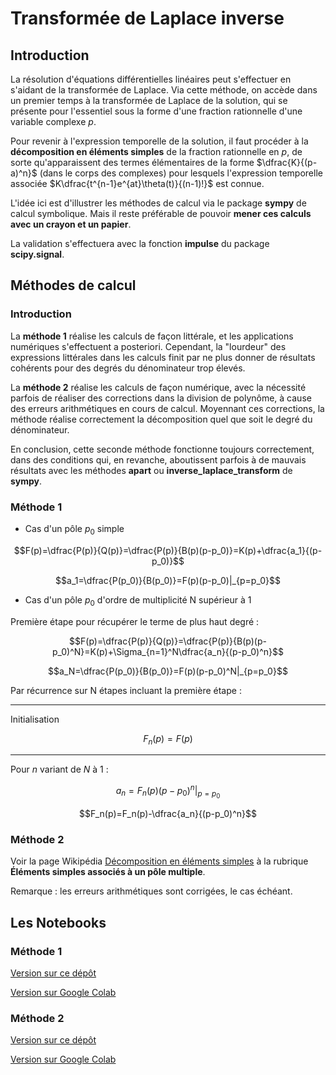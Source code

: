 # Transformée de Laplace inverse

## Introduction

La résolution d'équations différentielles linéaires peut s'effectuer en s'aidant de la transformée de Laplace. Via cette méthode, on accède dans un premier temps à la transformée de Laplace de la solution, qui se présente pour l'essentiel sous la forme d'une fraction rationnelle d'une variable complexe $p$.

Pour revenir à l'expression temporelle de la solution, il faut procéder à la **décomposition en éléments simples** de la fraction rationnelle en $p$, de sorte qu'apparaissent des termes élémentaires de la forme $\dfrac{K}{(p-a)^n}$ (dans le corps des complexes) pour lesquels l'expression temporelle associée $K\dfrac{t^{n-1}e^{at}\theta(t)}{(n-1)!}$ est connue.

L'idée ici est d'illustrer les méthodes de calcul via le package **sympy** de calcul symbolique. Mais il reste préférable de pouvoir **mener ces calculs avec un crayon et un papier**.

La validation s'effectuera avec la fonction **impulse** du package **scipy.signal**.

## Méthodes de calcul

### Introduction

La **méthode 1** réalise les calculs de façon littérale, et les applications numériques s'effectuent a posteriori. Cependant, la "lourdeur" des expressions littérales dans les calculs finit par ne plus donner de résultats cohérents pour des degrés du dénominateur trop élevés.

La **méthode 2** réalise les calculs de façon numérique, avec la nécessité parfois de réaliser des corrections dans la division de polynôme, à cause des erreurs arithmétiques en cours de calcul. Moyennant ces corrections, la méthode réalise correctement la décomposition quel que soit le degré du dénominateur.

En conclusion, cette seconde méthode fonctionne toujours correctement, dans des conditions qui, en revanche, aboutissent parfois à de mauvais résultats avec les méthodes **apart** ou **inverse_laplace_transform** de **sympy**.

### Méthode 1

* Cas d'un pôle $p_0$ simple

$$F(p)=\dfrac{P(p)}{Q(p)}=\dfrac{P(p)}{B(p)(p-p_0)}=K(p)+\dfrac{a_1}{(p-p_0)}$$

$$a_1=\dfrac{P(p_0)}{B(p_0)}=F(p)(p-p_0)|_{p=p_0}$$

* Cas d'un pôle $p_0$ d'ordre de multiplicité N supérieur à 1

Première étape pour récupérer le terme de plus haut degré :

$$F(p)=\dfrac{P(p)}{Q(p)}=\dfrac{P(p)}{B(p)(p-p_0)^N}=K(p)+\Sigma_{n=1}^N\dfrac{a_n}{(p-p_0)^n}$$

$$a_N=\dfrac{P(p_0)}{B(p_0)}=F(p)(p-p_0)^N|_{p=p_0}$$

Par récurrence sur N étapes incluant la première étape :

---

Initialisation

$$F_n(p)=F(p)$$

---

Pour $n$ variant de $N$ à $1$ :

$$a_n=F_n(p)(p-p_0)^n|_{p=p_0}$$

$$F_n(p)=F_n(p)-\dfrac{a_n}{(p-p_0)^n}$$

### Méthode 2

Voir la page Wikipédia [Décomposition en éléments simples](https://fr.wikipedia.org/w/index.php?title=D%C3%A9composition_en_%C3%A9l%C3%A9ments_simples) à la rubrique **Éléments simples associés à un pôle multiple**.

Remarque : les erreurs arithmétiques sont corrigées, le cas échéant.

## Les Notebooks

### Méthode 1

[Version sur ce dépôt](tlinv_m1.ipynb)

[Version sur Google Colab](https://colab.research.google.com/drive/12iWWqLLKzbYbD0LhHG_JLTZ3FZqfgqiy?usp=drive_link)

### Méthode 2

[Version sur ce dépôt](tlinv_m2.ipynb)

[Version sur Google Colab](https://colab.research.google.com/drive/1PDHuEOMK2lnMBFB8r_vEqeuznw5TgrCv?usp=drive_link)



